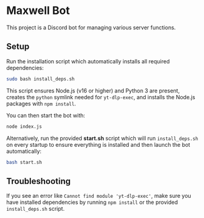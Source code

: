 # Maxwell Bot

This project is a Discord bot for managing various server functions.

## Setup

Run the installation script which automatically installs all required dependencies:

```bash
sudo bash install_deps.sh
```

This script ensures Node.js (v16 or higher) and Python 3 are present, creates the `python` symlink needed for `yt-dlp-exec`, and installs the Node.js packages with `npm install`.

You can then start the bot with:

```bash
node index.js
```

Alternatively, run the provided **start.sh** script which will run `install_deps.sh` on every startup to ensure everything is installed and then launch the bot automatically:

```bash
bash start.sh
```

## Troubleshooting
If you see an error like `Cannot find module 'yt-dlp-exec'`, make sure you have installed dependencies by running `npm install` or the provided `install_deps.sh` script.
